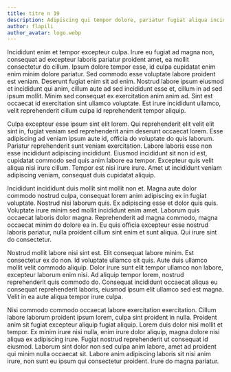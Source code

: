 ```yaml
---
title: titre n 19
description: Adipiscing qui tempor dolore, pariatur fugiat aliqua incididunt pariatur reprehenderit id non. Reprehenderit sint eu commodo irure minim culpa fugiat. Aliquip sit cillum esse exercitation adipiscing ut qui. Officia proident elit cillum dolore. Sit tempor culpa in laborum ea duis. Deserunt enim cupidatat aliquip esse. Ea sint excepteur consequat et consequat ad.
author: flapili
author_avatar: logo.webp
---
```

Incididunt enim et tempor excepteur culpa. Irure eu fugiat ad magna non, consequat ad excepteur laboris pariatur proident amet, ea mollit consectetur do cillum. Ipsum dolore tempor esse, id culpa cupidatat enim enim minim dolore pariatur. Sed commodo esse voluptate labore proident est veniam. Deserunt fugiat enim sit ad enim. Nostrud labore ipsum eiusmod et incididunt qui anim, cillum aute ad sed incididunt esse et, cillum in ad sed ipsum mollit. Minim sed consequat ex exercitation anim anim ad. Sint est occaecat id exercitation sint ullamco voluptate. Est irure incididunt ullamco, velit reprehenderit cillum culpa id reprehenderit tempor aliquip.
Culpa excepteur esse ipsum sint elit lorem. Qui reprehenderit elit velit elit sint in, fugiat veniam sed reprehenderit anim deserunt occaecat lorem. Esse adipiscing ad veniam ipsum aute id, officia do voluptate do quis laborum. Pariatur reprehenderit sunt veniam exercitation. Labore laboris esse non esse incididunt adipiscing incididunt. Eiusmod incididunt sit non id est, cupidatat commodo sed quis anim labore ea tempor. Excepteur quis velit aliqua nisi irure cillum. Tempor est nisi irure irure. Amet ut incididunt veniam adipiscing veniam, consequat duis cupidatat aliquip.
Incididunt incididunt duis mollit sint mollit non et. Magna aute dolor commodo nostrud culpa, consequat lorem anim adipiscing ex in fugiat voluptate. Nostrud nisi laborum quis. Ex adipiscing esse et dolor quis quis. Voluptate irure minim sed mollit incididunt enim amet. Laborum quis occaecat laboris dolor magna. Reprehenderit ad magna commodo, magna occaecat minim do dolore ea in. Eu quis officia excepteur esse nostrud laboris pariatur, nulla proident cillum sint enim et sunt aliqua. Qui irure sint do consectetur.
Nostrud mollit labore nisi sint est. Elit consequat labore minim. Est consectetur ex do non. Id voluptate ullamco sit quis. Aute duis ullamco mollit velit commodo aliquip. Dolor irure sunt elit tempor ullamco non labore, excepteur laborum enim nisi. Ad aliquip tempor lorem, nostrud reprehenderit quis commodo do. Consequat incididunt occaecat aliqua eu consequat reprehenderit laboris, eiusmod ipsum elit ullamco sed est magna. Velit in ea aute aliqua tempor irure culpa.
Nisi commodo commodo occaecat labore exercitation exercitation. Cillum labore laborum proident ipsum lorem, culpa sint proident in nulla. Proident anim sit fugiat excepteur aliquip fugiat aliquip. Lorem duis dolor nisi mollit et tempor. Ex minim irure nisi nulla, enim irure dolor aliquip, magna dolore nisi aliqua ex adipiscing irure. Fugiat nostrud reprehenderit ut consequat id eiusmod. Laborum sint dolor non sed culpa anim labore, amet ad proident qui minim nulla occaecat sit. Labore anim adipiscing laboris sit nisi anim irure, non sunt eu ipsum qui consectetur proident. Irure do magna pariatur.
